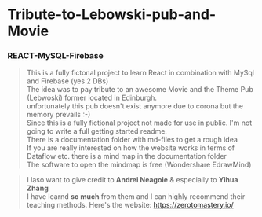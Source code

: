 # Tribute-to-Lebowski-pub-and-Movie
### REACT-MySQL-Firebase


> This is a fully fictonal project to learn React in combination with MySql and Firebase (yes 2 DBs) </br>
> The idea was to pay tribute to an awesome Movie and the Theme Pub (Lebwoski) former located in Edinburgh.</br>
> unfortunately this pub doesn't exist anymore due to corona but the memory prevails :-) </br>
> Since this is a fully fictional project not made for use in public.
> I'm not going to write a full getting started readme. </br>
> There is a documentation folder with md-files to get a rough idea</br>
> If you are really interested on how the website works in terms of Dataflow etc. there is a mind map in the documentation folder</br>
> The software to open the mindmap is free (Wondershare EdrawMind) </br>


> I laso want to give credit to **Andrei Neagoie** & especially to **Yihua Zhang** </br>
> I have learnd **so much** from them and I can highly recommend their teaching methods.
> Here's the website: https://zerotomastery.io/



